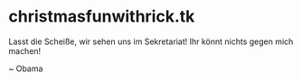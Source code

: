 # christmasfunwithrick.tk
Lasst die Scheiße, wir sehen uns im Sekretariat!
Ihr könnt nichts gegen mich machen!

~ Obama
